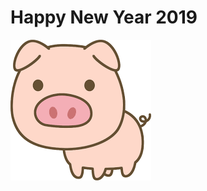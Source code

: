 # Happy New Year 2019

![Happy New Year 2019](https://github.com/dongri/happy-new-year-2019/blob/master/pig.png?raw=true)
